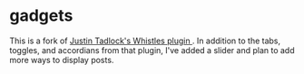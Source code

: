gadgets
=======

This is a fork of [Justin Tadlock's Whistles  plugin ](http://themehybrid.com/plugins/whistles).
In addition to the tabs, toggles, and accordians from that plugin, I've added a slider and plan to add more ways to display posts.